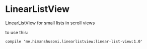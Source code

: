 # LinearListView
LinearListView for small lists in scroll views


to use this:
```
compile 'me.himanshusoni.linearlistview:linear-list-view:1.0'
```
